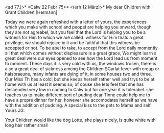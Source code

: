 <ad 77.)>* <Calw 22 Febr 75>*
 <(erh 12 März)>*
My dear Children with Grant Children [Hermann]

Today we were again refreshed with a letter of yours, the experiences which you make with school and peopel are helping you onward, though they are not agreabel, but you feel that the Lord is helping you to be a witness for Him to which we are called. witness for Him thats a great privilege, we should rejoice in it and be faithful that this witness be accepted or not. 
To be abel to take, to accept from the Lord daily momently all that which comes without displeasure is a great grace, We might learn a great deal were our eyes opened to see how the Lord lead us from moment to moment. 
These days it is very cold with us, the windows frosen, there is also a great deal of sickness among the Children SCarlat fever with croup or halsbraeune, many infants are dying of it, in some houses two and three. Our Miss Th has a cold; but she keeps herself rather well and trys to be at home with us at least it seems so; of couse she lets feel that she has descended very low in coming to Calw but for one year it is tolerabel. she teaches us to make different sort of puding dear Tinne could help me to have a propre dinnar for her, however she accomodates herself as we have with the addition of pudding. A special kiss to the pets to Mama and self 
 Yours JG.

Your Children would like the dog Lotte, she plays nicely, is quite white with long hair rather small
